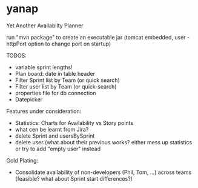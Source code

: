 # yanap
Yet Another Availabilty Planner

run "mvn package" to create an executable jar (tomcat embedded, user -httpPort option to change port on startup)

TODOS:
- variable sprint lengths!
- Plan board: date in table header
- Filter Sprint list by Team (or quick search)
- Filter user list by Team (or quick-search)
- properties file for db connection
- Datepicker

Features under consideration:
- Statistics: Charts for Availability vs Story points
- what cen be learnt from Jira?
- delete Sprint and usersBySprint
- delete user (what about their previous works? either mess up statistics or try to add "empty user" instead

Gold Plating:
- Consolidate availability of non-developers (Phil, Tom, ...) across teams (feasible? what about Sprint start differences?)
